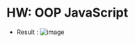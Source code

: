 # HW: OOP JavaScript 
- Result :
![image](https://user-images.githubusercontent.com/72529306/137042159-e2b94abd-f796-4aea-9989-cdf5b28347f8.png)
